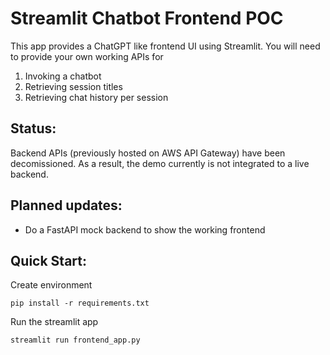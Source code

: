 # Streamlit Chatbot Frontend POC
This app provides a ChatGPT like frontend UI using Streamlit. You will need to provide your own working APIs for
1. Invoking a chatbot
2. Retrieving session titles
3. Retrieving chat history per session

## Status:
Backend APIs (previously hosted on AWS API Gateway) have been decomissioned. As a result, the demo currently is not integrated to a live backend.

## Planned updates:
- Do a FastAPI mock backend to show the working frontend

## Quick Start:
Create environment
```
pip install -r requirements.txt
```
Run the streamlit app
```
streamlit run frontend_app.py
```